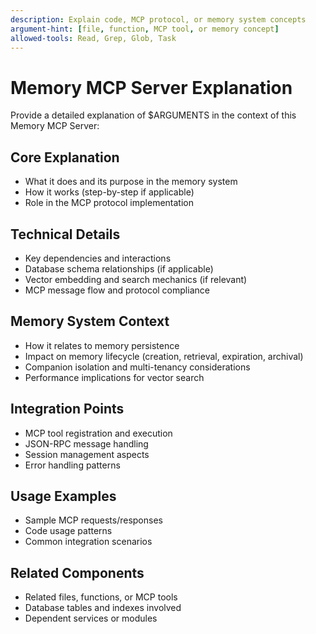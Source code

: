 ```yaml
---
description: Explain code, MCP protocol, or memory system concepts
argument-hint: [file, function, MCP tool, or memory concept]
allowed-tools: Read, Grep, Glob, Task
---
```


# Memory MCP Server Explanation

Provide a detailed explanation of $ARGUMENTS in the context of this Memory MCP Server:

## Core Explanation

- What it does and its purpose in the memory system
- How it works (step-by-step if applicable)
- Role in the MCP protocol implementation

## Technical Details

- Key dependencies and interactions
- Database schema relationships (if applicable)
- Vector embedding and search mechanics (if relevant)
- MCP message flow and protocol compliance

## Memory System Context

- How it relates to memory persistence
- Impact on memory lifecycle (creation, retrieval, expiration, archival)
- Companion isolation and multi-tenancy considerations
- Performance implications for vector search

## Integration Points

- MCP tool registration and execution
- JSON-RPC message handling
- Session management aspects
- Error handling patterns

## Usage Examples

- Sample MCP requests/responses
- Code usage patterns
- Common integration scenarios

## Related Components

- Related files, functions, or MCP tools
- Database tables and indexes involved
- Dependent services or modules
